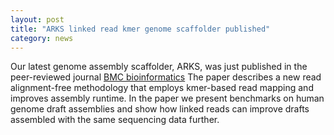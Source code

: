 ```yaml
---  
layout: post  
title: "ARKS linked read kmer genome scaffolder published"  
category: news  
---  
```


Our latest genome assembly scaffolder, ARKS, was just published in the peer-reviewed journal [BMC bioinformatics](https://rdcu.be/1h3M)
The paper describes a new read alignment-free methodology that employs kmer-based read mapping and improves assembly runtime.
In the paper we present benchmarks on human genome draft assemblies and show how linked reads can improve drafts assembled with the same sequencing data further. 
